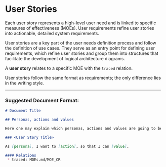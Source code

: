 # User Stories

Each user story represents a high-level user need and is linked to specific measures of effectiveness (MOEs). User requirements refine user stories into actionable, detailed system requirements.

User stories are a key part of the user needs definition process and follow the definition of use cases. They serve as an entry point for defining user requirements, which refine user stories and group them into structures that facilitate the development of logical architecture diagrams.

A **user story** relates to a specific MOE with the `traced` relation.

User stories follow the same format as requirements; the only difference lies in the writing style.

---

### Suggested Document Format:

```markdown
# Document Title

## Personas, actions and values

Here one may explain which personas, actions and values are going to be used in the user stories

### <User Story Title>

As [persona], I want to [action], so that I can [value].

#### Relations
 * traced: MOEs.md/MOE_CR

